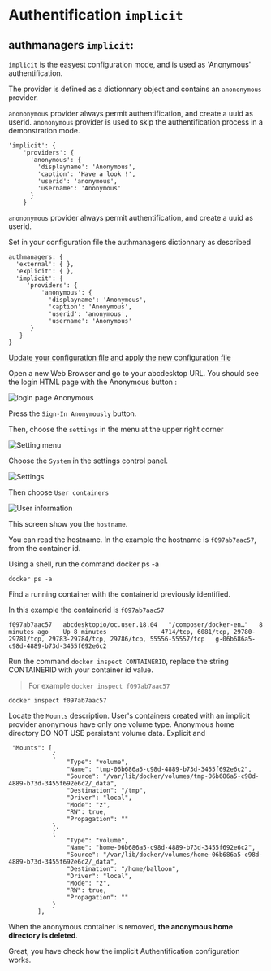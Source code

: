 
# Authentification ```implicit```

## authmanagers ```implicit```:

```implicit``` is the easyest configuration mode, and is used as 'Anonymous' authentification. 

The provider is defined as a dictionnary object and contains an ```anononymous``` provider.

```anononymous``` provider always permit authentification, and create a uuid as userid. ```anononymous``` provider is used to skip the authentification  process in a demonstration mode.

```
'implicit': {
    'providers': {
      'anonymous': {
        'displayname': 'Anonymous',
        'caption': 'Have a look !',
        'userid': 'anonymous',
        'username': 'Anonymous'
      }     
    }
```

```anononymous``` provider always permit authentification, and create a uuid as userid. 

Set in your configuration file the authmanagers dictionnary as described

```
authmanagers: {
  'external': { },
  'explicit': { },
  'implicit': { 
     'providers': {
         'anonymous': {
           'displayname': 'Anonymous',
           'caption': 'Anonymous',
           'userid': 'anonymous',
           'username': 'Anonymous'
      } 
   }
}
```

[Update your configuration file and apply the new configuration file](editconfig.md)

Open a new Web Browser and go to your abcdesktop URL. You should see the login HTML page with the Anonymous button :

![login page Anonymous](img/anonymous.png)

Press the ```Sign-In Anonymously``` button.

Then, choose the ```settings``` in the menu at the upper right corner 

![Setting menu](img/settings.png)

Choose the ```System``` in the settings control panel.

![Settings](img/systemcontrolpanel.png) 

Then choose ```User containers```

![User information](img/usercontainer.png)

This screen show you the ```hostname```. 

You can read the hostname. In the example the hostname is ```f097ab7aac57```, from the container id.

Using a shell, run the command docker ps -a  

```
docker ps -a
```

Find a running container with the containerid previously  identified.

In this example the containerid is ```f097ab7aac57 ```

```
f097ab7aac57   abcdesktopio/oc.user.18.04   "/composer/docker-en…"   8 minutes ago    Up 8 minutes               4714/tcp, 6081/tcp, 29780-29781/tcp, 29783-29784/tcp, 29786/tcp, 55556-55557/tcp   g-06b686a5-c98d-4889-b73d-3455f692e6c2
```


Run the command ```docker inspect CONTAINERID```, replace the string CONTAINERID with your container id value.

> For example ```docker inspect f097ab7aac57 ```

```
docker inspect f097ab7aac57
```

Locate the ```Mounts``` description. User's containers created with an implicit provider anonymous have only one volume type. Anonymous home directory DO NOT USE persistant volume data.
Explicit and 

```
 "Mounts": [
            {
                "Type": "volume",
                "Name": "tmp-06b686a5-c98d-4889-b73d-3455f692e6c2",
                "Source": "/var/lib/docker/volumes/tmp-06b686a5-c98d-4889-b73d-3455f692e6c2/_data",
                "Destination": "/tmp",
                "Driver": "local",
                "Mode": "z",
                "RW": true,
                "Propagation": ""
            },
            {
                "Type": "volume",
                "Name": "home-06b686a5-c98d-4889-b73d-3455f692e6c2",
                "Source": "/var/lib/docker/volumes/home-06b686a5-c98d-4889-b73d-3455f692e6c2/_data",
                "Destination": "/home/balloon",
                "Driver": "local",
                "Mode": "z",
                "RW": true,
                "Propagation": ""
            }
        ],

```

When the anonymous container is removed, **the anonymous home directory is deleted**.

Great, you have check how the implicit Authentification configuration works.

